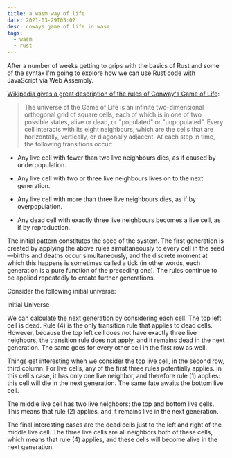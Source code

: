```yaml
---
title: a wasm way of life
date: 2021-03-29T05:02
desc: coways game of life in wasm
tags:
  - wasm
  - rust
---
```


After a number of weeks getting to grips with the basics of Rust and some of the syntax I'm going to explore how we can use Rust code with JavaScript via Web Assembly.

[Wikipedia gives a great description of the rules of Conway's Game of Life](https://en.wikipedia.org/wiki/Conway%27s_Game_of_Life):

> The universe of the Game of Life is an infinite two-dimensional orthogonal grid of square cells, each of which is in one of two possible states, alive or dead, 
or "populated" or "unpopulated". Every cell interacts with its eight neighbours, which are the cells that are horizontally, 
vertically, or diagonally adjacent. At each step in time, the following transitions occur:

* Any live cell with fewer than two live neighbours dies, as if caused by underpopulation.

* Any live cell with two or three live neighbours lives on to the next generation.

* Any live cell with more than three live neighbours dies, as if by overpopulation.

* Any dead cell with exactly three live neighbours becomes a live cell, as if by reproduction.

The initial pattern constitutes the seed of the system. The first generation is created by applying the above rules simultaneously to every cell in the seed—births and deaths occur simultaneously, and the discrete moment at which this happens is sometimes called a tick (in other words, each generation is a pure function of the preceding one). The rules continue to be applied repeatedly to create further generations.

Consider the following initial universe:

Initial Universe

We can calculate the next generation by considering each cell. The top left cell is dead. Rule (4) is the only transition rule that applies to dead cells. However, because the top left cell does not have exactly three live neighbors, the transition rule does not apply, and it remains dead in the next generation. The same goes for every other cell in the first row as well.

Things get interesting when we consider the top live cell, in the second row, third column. For live cells, any of the first three rules potentially applies. In this cell's case, it has only one live neighbor, and therefore rule (1) applies: this cell will die in the next generation. The same fate awaits the bottom live cell.

The middle live cell has two live neighbors: the top and bottom live cells. This means that rule (2) applies, and it remains live in the next generation.

The final interesting cases are the dead cells just to the left and right of the middle live cell. The three live cells are all neighbors both of these cells, which means that rule (4) applies, and these cells will become alive in the next generation.


